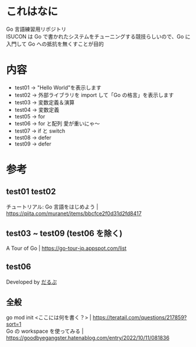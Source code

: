 # これはなに

Go 言語練習用リポジトリ  
ISUCON は Go で書かれたシステムをチューニングする競技らしいので、Go に入門して Go への抵抗を無くすことが目的

# 内容

- test01 -> "Hello World"を表示します
- test02 -> 外部ライブラリを import して「Go の格言」を表示します
- test03 -> 変数定義＆演算
- test04 -> 変数定義
- test05 -> for
- test06 -> for と配列 愛が重いにゃ～
- test07 -> if と switch
- test08 -> defer
- test09 -> defer

# 参考

## test01 test02

チュートリアル: Go 言語をはじめよう | https://qiita.com/muranet/items/bbcfce2f0d31d2fd8417

## test03 ~ test09 (test06 を除く)

A Tour of Go | https://go-tour-jp.appspot.com/list

## test06

Developed by [だるぷ](https://github.com/mitixx)

## 全般

go mod init <ここには何を書く？> | https://teratail.com/questions/217859?sort=1  
Go の workspace を使ってみる | https://goodbyegangster.hatenablog.com/entry/2022/10/11/081836
